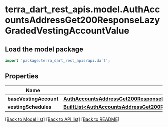 # terra_dart_rest_apis.model.AuthAccountsAddressGet200ResponseLazyGradedVestingAccountValue

## Load the model package
```dart
import 'package:terra_dart_rest_apis/api.dart';
```

## Properties
Name | Type | Description | Notes
------------ | ------------- | ------------- | -------------
**baseVestingAccount** | [**AuthAccountsAddressGet200ResponseLazyGradedVestingAccountValueBaseVestingAccount**](AuthAccountsAddressGet200ResponseLazyGradedVestingAccountValueBaseVestingAccount.md) |  | [optional] 
**vestingSchedules** | [**BuiltList&lt;AuthAccountsAddressGet200ResponseLazyGradedVestingAccountValueVestingSchedulesInner&gt;**](AuthAccountsAddressGet200ResponseLazyGradedVestingAccountValueVestingSchedulesInner.md) |  | [optional] 

[[Back to Model list]](../README.md#documentation-for-models) [[Back to API list]](../README.md#documentation-for-api-endpoints) [[Back to README]](../README.md)


